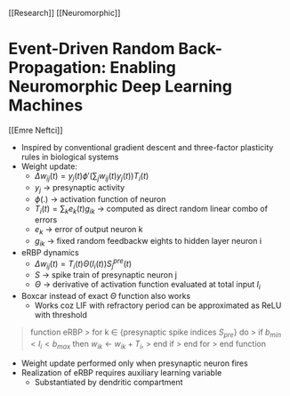 [[Research]] [[Neuromorphic]]

# Event-Driven Random Back-Propagation: Enabling Neuromorphic Deep Learning Machines
[[Emre Neftci]]

- Inspired by conventional gradient descent and three-factor plasticity rules in biological systems
- Weight update:
	- $\Delta w_{ij}(t) = y_j(t)\phi'(\sum_jw_{ij}(t)y_j(t))T_i(t)$
	- $y_j$ -> presynaptic activity
	- $\phi(.)$ -> activation function  of neuron
	- $T_i(t)=\sum_ke_k(t)g_{ik}$ -> computed as direct random linear combo of errors
	- $e_k$ -> error of output neuron k
	- $g_{ik}$ -> fixed random feedbackw eights to hidden layer neuron i
- eRBP dynamics
	- $\Delta w_{ij}(t)=T_i(t)\Theta(I_i(t))S_j^{pre}(t)$
	- $S$ -> spike train of presynaptic neuron j
	- $\Theta$ -> derivative of activation function evaluated at total input $I_i$
- Boxcar instead of exact $\Theta$ function also works
	- Works coz LIF with refractory period can be approximated as ReLU with threshold
> function eRBP 
	> for k ∈ {presynaptic spike indices $S_{pre}$} do 
	> if $b_{min} < I_i < b_{max}$ then $w_{ik}$ ← $w_{ik} + T_i$,
	> end if 
	> end for 
	> end function

- Weight update performed only when presynaptic neuron fires
- Realization of eRBP requires auxiliary learning variable
	- Substantiated by dendritic compartment
